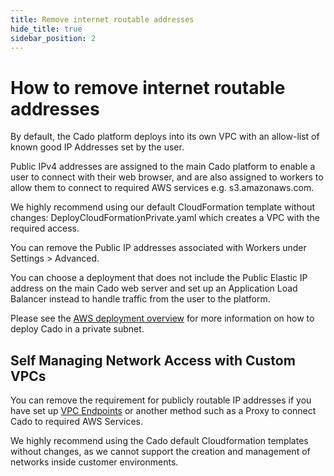 ```yaml
---
title: Remove internet routable addresses
hide_title: true
sidebar_position: 2
---
```


# How to remove internet routable addresses
By default, the Cado platform deploys into its own VPC with an allow-list of known good IP Addresses set by the user.

Public IPv4 addresses are assigned to the main Cado platform to enable a user to connect with their web browser, and are also assigned to workers to allow them to connect to required AWS services e.g. s3.amazonaws.com.

We highly recommend using our default CloudFormation template without changes: DeployCloudFormationPrivate.yaml which creates a VPC with the required access.

You can remove the Public IP addresses associated with Workers under Settings > Advanced.

You can choose a deployment that does not include the Public Elastic IP address on the main Cado web server and set up an Application Load Balancer instead to handle traffic from the user to the platform.

Please see the [AWS deployment overview](/cado/deploy/aws/cloudformation) for more information on how to deploy Cado in a private subnet.

## Self Managing Network Access with Custom VPCs
You can remove the requirement for publicly routable IP addresses if you have set up [VPC Endpoints](https://tomgregory.com/when-to-use-an-aws-s3-vpc-endpoint/) or another method such as a Proxy to connect Cado to required AWS Services.

We highly recommend using the Cado default Cloudformation templates without changes, as we cannot support the creation and management of networks inside customer environments.
